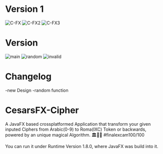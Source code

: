 # Version 1
![C-FX](https://user-images.githubusercontent.com/83019866/119243198-e818df80-bb64-11eb-96fe-7cd89e5149eb.png)
![C-FX2](https://user-images.githubusercontent.com/83019866/119243199-e818df80-bb64-11eb-8f7c-5a09e4dd6488.png)
![C-FX3](https://user-images.githubusercontent.com/83019866/119243200-e8b17600-bb64-11eb-8d15-9db514a60370.png)

# Version 
![main](https://user-images.githubusercontent.com/83019866/171016785-7596988e-72bf-49c6-96f1-57182d98657e.png)
![random](https://user-images.githubusercontent.com/83019866/171016806-78e7ca10-b9c3-41ca-8e7c-907d33d3e36e.png)
![invalid](https://user-images.githubusercontent.com/83019866/171016815-ea49ec28-b291-463f-8ae3-1aba810b5677.png)
# Changelog
-new Design
-random function

# CesarsFX-Cipher

A JavaFX based crossplatformed Application that transform your given inputed Ciphers from Arabic(0-9) to Roma(IXC) Token or backwards, powered by an unique magical Algorithm. 🏛🕌🔮
#finalexcam100/100

You can run it under Runtime Version 1.8.0, where JavaFX was build into it. 
